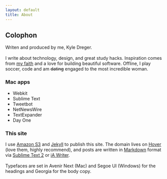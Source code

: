 ```yaml
---
layout: default
title: About
---
```

## Colophon
Writen and produced by me, Kyle Dreger.
<br><br>
I write about technology, design, and great study hacks. Inspiration comes from [my faith](http://bible.us/116/psa.1.3.nlt) and a love for building beautiful software. Offline, I play soccer, code and am <s>dating</s> engaged to the most incredible woman.

### Mac apps
- Webkit
- Sublime Text
- Tweetbot
- NetNewsWire
- TextExpander
- Day One

### This site
I use [Amazon S3](http://aws.amazon.com/s3/) and [Jekyll](https://github.com/mojombo/jekyll) to publish this site. The domain lives on [Hover](http://hover.com) (love them, highly recommend), and posts are written in [Markdown](http://daringfireball.net/projects/markdown) format via [Sublime Text 2](http://sublimetext.com) or [iA Writer](http:iawriter.com).
<br><br>
Typefaces are set in Avenir Next (Mac) and Segoe UI (Windows) for the headings and Georgia for the body copy.
